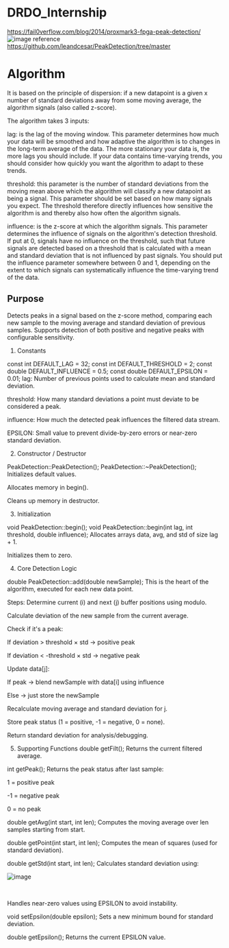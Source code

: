 # DRDO_Internship

https://fail0verflow.com/blog/2014/proxmark3-fpga-peak-detection/
![image](https://github.com/user-attachments/assets/61c7daab-bccf-42d4-a3bd-9a0296e1fac2)
reference https://github.com/leandcesar/PeakDetection/tree/master
# Algorithm
It is based on the principle of dispersion: if a new datapoint is a given x number of standard deviations away from some moving average, the algorithm signals (also called z-score).

The algorithm takes 3 inputs:

lag: is the lag of the moving window. This parameter determines how much your data will be smoothed and how adaptive the algorithm is to changes in the long-term average of the data. The more stationary your data is, the more lags you should include. If your data contains time-varying trends, you should consider how quickly you want the algorithm to adapt to these trends.

threshold: this parameter is the number of standard deviations from the moving mean above which the algorithm will classify a new datapoint as being a signal. This parameter should be set based on how many signals you expect. The threshold therefore directly influences how sensitive the algorithm is and thereby also how often the algorithm signals.

influence: is the z-score at which the algorithm signals. This parameter determines the influence of signals on the algorithm's detection threshold. If put at 0, signals have no influence on the threshold, such that future signals are detected based on a threshold that is calculated with a mean and standard deviation that is not influenced by past signals. You should put the influence parameter somewhere between 0 and 1, depending on the extent to which signals can systematically influence the time-varying trend of the data.


## Purpose
Detects peaks in a signal based on the z-score method, comparing each new sample to the moving average and standard deviation of previous samples. Supports detection of both positive and negative peaks with configurable sensitivity.

1. Constants

const int DEFAULT_LAG = 32;
const int DEFAULT_THRESHOLD = 2;
const double DEFAULT_INFLUENCE = 0.5;
const double DEFAULT_EPSILON = 0.01;
lag: Number of previous points used to calculate mean and standard deviation.

threshold: How many standard deviations a point must deviate to be considered a peak.

influence: How much the detected peak influences the filtered data stream.

EPSILON: Small value to prevent divide-by-zero errors or near-zero standard deviation.

2. Constructor / Destructor

PeakDetection::PeakDetection();
PeakDetection::~PeakDetection();
Initializes default values.

Allocates memory in begin().

Cleans up memory in destructor.

3. Initialization

void PeakDetection::begin();
void PeakDetection::begin(int lag, int threshold, double influence);
Allocates arrays data, avg, and std of size lag + 1.

Initializes them to zero.

4. Core Detection Logic


double PeakDetection::add(double newSample);
This is the heart of the algorithm, executed for each new data point.

Steps:
Determine current (i) and next (j) buffer positions using modulo.

Calculate deviation of the new sample from the current average.

Check if it's a peak:

If deviation > threshold × std → positive peak

If deviation < -threshold × std → negative peak

Update data[j]:

If peak → blend newSample with data[i] using influence

Else → just store the newSample

Recalculate moving average and standard deviation for j.

Store peak status (1 = positive, -1 = negative, 0 = none).

Return standard deviation for analysis/debugging.

5. Supporting Functions
double getFilt();
Returns the current filtered average.

int getPeak();
Returns the peak status after last sample:

1 = positive peak

-1 = negative peak

0 = no peak

double getAvg(int start, int len);
Computes the moving average over len samples starting from start.

double getPoint(int start, int len);
Computes the mean of squares (used for standard deviation).

double getStd(int start, int len);
Calculates standard deviation using:

![image](https://github.com/user-attachments/assets/a352b8a9-b776-474d-9536-6e9a6974a6bf)

​
 
Handles near-zero values using EPSILON to avoid instability.

void setEpsilon(double epsilon);
Sets a new minimum bound for standard deviation.

double getEpsilon();
Returns the current EPSILON value.
